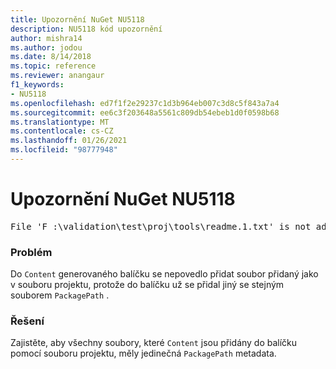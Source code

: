 ```yaml
---
title: Upozornění NuGet NU5118
description: NU5118 kód upozornění
author: mishra14
ms.author: jodou
ms.date: 8/14/2018
ms.topic: reference
ms.reviewer: anangaur
f1_keywords:
- NU5118
ms.openlocfilehash: ed7f1f2e29237c1d3b964eb007c3d8c5f843a7a4
ms.sourcegitcommit: ee6c3f203648a5561c809db54ebeb1d0f0598b68
ms.translationtype: MT
ms.contentlocale: cs-CZ
ms.lasthandoff: 01/26/2021
ms.locfileid: "98777948"
---
```

# <a name="nuget-warning-nu5118"></a>Upozornění NuGet NU5118
<pre>File 'F :\validation\test\proj\tools\readme.1.txt' is not added because the package already contains file 'tools\readme.txt'</pre>

### <a name="issue"></a>Problém

Do `Content` generovaného balíčku se nepovedlo přidat soubor přidaný jako v souboru projektu, protože do balíčku už se přidal jiný se stejným souborem `PackagePath` .


### <a name="solution"></a>Řešení

Zajistěte, aby všechny soubory, které `Content` jsou přidány do balíčku pomocí souboru projektu, měly jedinečná `PackagePath` metadata.

